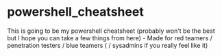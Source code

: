 # powershell_cheatsheet
This is going to be my powershell cheatsheet (probably won't be the best but I hope you can take a few things from here) - Made for red teamers / penetration testers / blue teamers ( / sysadmins if you really feel like it)
